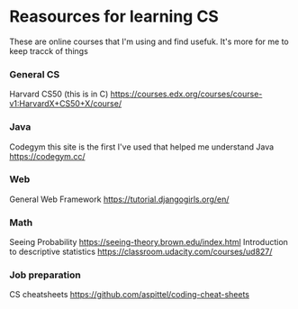 # Reasources for learning CS
These are online courses that I'm using and find usefuk. It's more for me to keep tracck of things

### General CS
Harvard CS50 (this is in C) https://courses.edx.org/courses/course-v1:HarvardX+CS50+X/course/

### Java
Codegym this site is the first I've used that helped me understand Java https://codegym.cc/

### Web
General Web Framework https://tutorial.djangogirls.org/en/

### Math
Seeing Probability https://seeing-theory.brown.edu/index.html
Introduction to descriptive statistics https://classroom.udacity.com/courses/ud827/

### Job preparation
CS cheatsheets https://github.com/aspittel/coding-cheat-sheets
